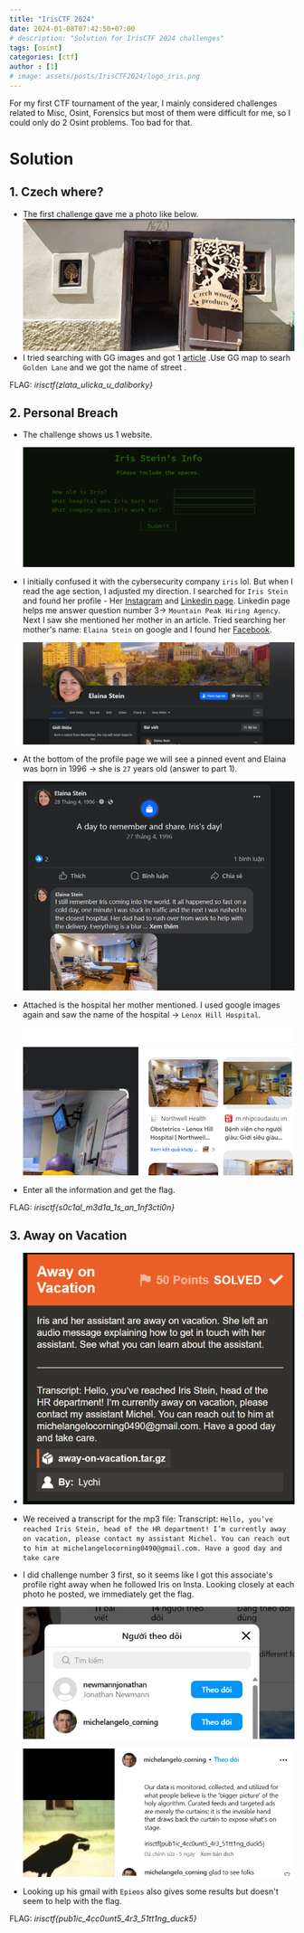```yaml
---
title: "IrisCTF 2024"
date: 2024-01-08T07:42:50+07:00
# description: "Solution for IrisCTF 2024 challenges" 
tags: [osint]
categories: [ctf]
author : [1]
# image: assets/posts/IrisCTF2024/logo_iris.png
---
```


For my first CTF tournament of the year, I mainly considered challenges related to Misc, Osint, Forensics but most of them were difficult for me, so I could only do 2 Osint problems. Too bad for that.

# Solution

## 1. Czech where?
- The first challenge gave me a photo like below.
    ![Smile](/assets/posts/IrisCTF2024/Czech-Where/image.png)
- I tried searching with GG images and got 1 [article](https://tabiichigo.livedoor.biz/archives/51921024.html) .Use GG map to searh `Golden Lane` and we got the name of street .

FLAG: *irisctf{zlata_ulicka_u_daliborky}*

## 2. Personal Breach
- The challenge shows us 1 website.

    ![Smile](/assets/posts/IrisCTF2024/Personal-Breach/Iris-Steain.png)
- I initially confused it with the cybersecurity company `iris` lol. But when I read the age section, I adjusted my direction. I searched for `Iris Stein` and found her profile - Her [Instagram](https://www.instagram.com/irisstein_station/) and [Linkedin page](https://www.linkedin.com/in/iris-stein-57894b2a7/). Linkedin page helps me answer question number 3-> `Mountain Peak Hiring Agency`. Next I saw she mentioned her mother in an article. Tried searching her mother's name: `Elaina Stein` on google and I found her [Facebook](https://www.facebook.com/people/Elaina-Stein/61555040318052/).

    ![Smile](/assets/posts/IrisCTF2024/Personal-Breach/Elaina-St.png)
- At the bottom of the profile page we will see a pinned event and Elaina was born in 1996 -> she is `27` years old (answer to part 1). 

    ![Smile](/assets/posts/IrisCTF2024/Personal-Breach/Birthday.png)
- Attached is the hospital her mother mentioned. I used google images again and saw the name of the hospital -> `Lenox Hill Hospital`.

    ![Smile](/assets/posts/IrisCTF2024/Personal-Breach/Lenox-Hill.png)
- Enter all the information and get the flag.

FLAG: *irisctf{s0c1al_m3d1a_1s_an_1nf3cti0n}*

## 3. Away on Vacation
-   ![Smile](/assets/posts/IrisCTF2024/Away-on-Vacation/AwayonVac.png)
- We received a transcript for the mp3 file: Transcript: `Hello, you’ve reached Iris Stein, head of the HR department! I’m currently away on vacation, please contact my assistant Michel. You can reach out to him at michelangelocorning0490@gmail.com. Have a good day and take care`
- I did challenge number 3 first, so it seems like I got this associate's profile right away when he followed Iris on Insta. Looking closely at each photo he posted, we immediately get the flag. 

    ![Smile](/assets/posts/IrisCTF2024/Away-on-Vacation/Follow-Ins.png)

    ![Smile](/assets/posts/IrisCTF2024/Away-on-Vacation/flag.png)
- Looking up his gmail with `Epieos` also gives some results but doesn't seem to help with the flag.
   
FLAG: *irisctf{pub1ic_4cc0unt5_4r3_51tt1ng_duck5}*